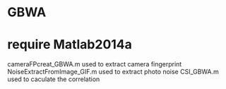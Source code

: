 # GBWA
require Matlab2014a
=========================================================
cameraFPcreat_GBWA.m used to extract camera fingerprint
NoiseExtractFromImage_GIF.m used to extract photo noise
CSI_GBWA.m used to caculate the correlation 
